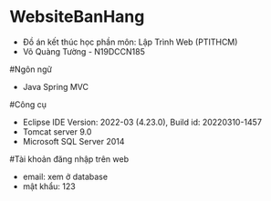 # WebsiteBanHang
 + Đồ án kết thúc học phần môn: Lập Trình Web (PTITHCM)
 + Võ Quàng Tường - N19DCCN185

#Ngôn ngữ
  + Java Spring MVC 
 
#Công cụ
  + Eclipse IDE Version: 2022-03 (4.23.0), Build id: 20220310-1457
  + Tomcat server 9.0
  + Microsoft SQL Server 2014 
 
#Tài khoản đăng nhập trên web
  + email: xem ở database
  + mật khẩu: 123
